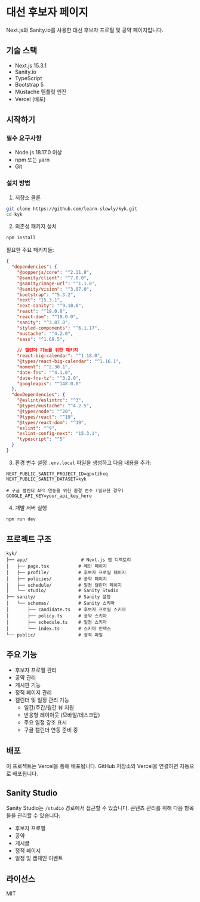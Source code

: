# 대선 후보자 페이지

Next.js와 Sanity.io를 사용한 대선 후보자 프로필 및 공약 페이지입니다.

## 기술 스택

- Next.js 15.3.1
- Sanity.io
- TypeScript
- Bootstrap 5
- Mustache 템플릿 엔진
- Vercel (배포)

## 시작하기

### 필수 요구사항

- Node.js 18.17.0 이상
- npm 또는 yarn
- Git

### 설치 방법

1. 저장소 클론
```bash
git clone https://github.com/learn-slowly/kyk.git
cd kyk
```

2. 의존성 패키지 설치
```bash
npm install
```

필요한 주요 패키지들:
```json
{
  "dependencies": {
    "@popperjs/core": "^2.11.8",
    "@sanity/client": "^7.0.0",
    "@sanity/image-url": "^1.1.0",
    "@sanity/vision": "^3.87.0",
    "bootstrap": "^5.3.2",
    "next": "15.3.1",
    "next-sanity": "^9.10.6",
    "react": "^19.0.0",
    "react-dom": "^19.0.0",
    "sanity": "^3.87.0",
    "styled-components": "^6.1.17",
    "mustache": "^4.2.0",
    "sass": "^1.69.5",
    
    // 캘린더 기능을 위한 패키지
    "react-big-calendar": "^1.18.0",
    "@types/react-big-calendar": "^1.16.1",
    "moment": "^2.30.1",
    "date-fns": "^4.1.0",
    "date-fns-tz": "^3.2.0",
    "googleapis": "^148.0.0"
  },
  "devDependencies": {
    "@eslint/eslintrc": "^3",
    "@types/mustache": "^4.2.5",
    "@types/node": "^20",
    "@types/react": "^19",
    "@types/react-dom": "^19",
    "eslint": "^9",
    "eslint-config-next": "15.3.1",
    "typescript": "^5"
  }
}
```

3. 환경 변수 설정
`.env.local` 파일을 생성하고 다음 내용을 추가:
```
NEXT_PUBLIC_SANITY_PROJECT_ID=qpvtzhxq
NEXT_PUBLIC_SANITY_DATASET=kyk

# 구글 캘린더 API 연동을 위한 환경 변수 (필요한 경우)
GOOGLE_API_KEY=your_api_key_here
```

4. 개발 서버 실행
```bash
npm run dev
```

## 프로젝트 구조

```
kyk/
├── app/                    # Next.js 앱 디렉토리
│   ├── page.tsx           # 메인 페이지
│   ├── profile/           # 후보자 프로필 페이지
│   ├── policies/          # 공약 페이지
│   ├── schedule/          # 일정 캘린더 페이지
│   └── studio/            # Sanity Studio
├── sanity/                # Sanity 설정
│   └── schemas/           # Sanity 스키마
│       ├── candidate.ts   # 후보자 프로필 스키마
│       ├── policy.ts      # 공약 스키마
│       ├── schedule.ts    # 일정 스키마
│       └── index.ts       # 스키마 인덱스
└── public/                # 정적 파일
```

## 주요 기능

- 후보자 프로필 관리
- 공약 관리
- 게시판 기능
- 정적 페이지 관리
- 캘린더 및 일정 관리 기능
  - 일간/주간/월간 뷰 지원
  - 반응형 레이아웃 (모바일/데스크탑)
  - 주요 일정 강조 표시
  - 구글 캘린더 연동 준비 중

## 배포

이 프로젝트는 Vercel을 통해 배포됩니다. GitHub 저장소와 Vercel을 연결하면 자동으로 배포됩니다.

## Sanity Studio

Sanity Studio는 `/studio` 경로에서 접근할 수 있습니다. 콘텐츠 관리를 위해 다음 항목들을 관리할 수 있습니다:

- 후보자 프로필
- 공약
- 게시글
- 정적 페이지
- 일정 및 캠페인 이벤트

## 라이선스

MIT
